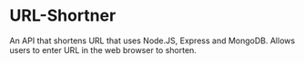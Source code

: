 # URL-Shortner
An API that shortens URL that uses Node.JS, Express and MongoDB. Allows users to enter URL in the web browser to shorten.
